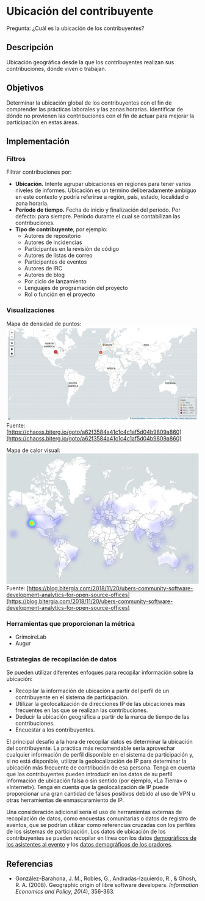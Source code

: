 # Ubicación del contribuyente

Pregunta: ¿Cuál es la ubicación de los contribuyentes?

## Descripción

Ubicación geográfica desde la que los contribuyentes realizan sus contribuciones, dónde viven o trabajan.


## Objetivos

Determinar la ubicación global de los contribuyentes con el fin de comprender las prácticas laborales y las zonas horarias. Identificar de dónde no provienen las contribuciones con el fin de actuar para mejorar la participación en estas áreas.


## Implementación


### Filtros

Filtrar contribuciones por:

* **Ubicación.** Intente agrupar ubicaciones en regiones para tener varios niveles de informes. Ubicación es un término deliberadamente ambiguo en este contexto y podría referirse a región, país, estado, localidad o zona horaria.
* **Período de tiempo.** Fecha de inicio y finalización del período. Por defecto: para siempre. Período durante el cual se contabilizan las contribuciones.
* **Tipo de contribuyente**, por ejemplo:
  * Autores de repositorio
  * Autores de incidencias
  * Participantes en la revisión de código
  * Autores de listas de correo
  * Participantes de eventos
  * Autores de IRC
  * Autores de blog
  * Por ciclo de lanzamiento
  * Lenguajes de programación del proyecto
  * Rol o función en el proyecto


### Visualizaciones

Mapa de densidad de puntos: ![Contributor Location Dot Density Map](images/contributor-location_dot-density-map.png) Fuente: [https://chaoss.biterg.io/goto/a62f3584a41c1c4c1af5d04b9809a860](https://chaoss.biterg.io/goto/a62f3584a41c1c4c1af5d04b9809a860)

Mapa de calor visual: ![Contributor Location Heatmap](images/contributor-location_heatmap.png) Fuente:  [https://blog.bitergia.com/2018/11/20/ubers-community-software-development-analytics-for-open-source-offices](https://blog.bitergia.com/2018/11/20/ubers-community-software-development-analytics-for-open-source-offices)


### Herramientas que proporcionan la métrica

*   GrimoireLab
*   Augur


### Estrategias de recopilación de datos

Se pueden utilizar diferentes enfoques para recopilar información sobre la ubicación:

*   Recopilar la información de ubicación a partir del perfil de un contribuyente en el sistema de participación.
*   Utilizar la geolocalización de direcciones IP de las ubicaciones más frecuentes en las que se realizan las contribuciones.
*   Deducir la ubicación geográfica a partir de la marca de tiempo de las contribuciones.
*   Encuestar a los contribuyentes.

El principal desafío a la hora de recopilar datos es determinar la ubicación del contribuyente. La práctica más recomendable sería aprovechar cualquier información de perfil disponible en el sistema de participación y, si no está disponible, utilizar la geolocalización de IP para determinar la ubicación más frecuente de contribución de esa persona. Tenga en cuenta que los contribuyentes pueden introducir en los datos de su perfil información de ubicación falsa o sin sentido (por ejemplo, «La Tierra» o «Internet»). Tenga en cuenta que la geolocalización de IP puede proporcionar una gran cantidad de falsos positivos debido al uso de VPN u otras herramientas de enmascaramiento de IP.

Una consideración adicional sería el uso de herramientas externas de recopilación de datos, como encuestas comunitarias o datos de registro de eventos, que se podrían utilizar como referencias cruzadas con los perfiles de los sistemas de participación. Los datos de ubicación de los contribuyentes se pueden recopilar en línea con los datos [demográficos de los asistentes al evento](https://chaoss.community/metric-attendee-demographics/) y los [datos demográficos de los oradores](https://chaoss.community/metric-speaker-demographics/).


## Referencias

*   González-Barahona, J. M., Robles, G., Andradas-Izquierdo, R., & Ghosh, R. A. (2008). Geographic origin of libre software developers. _Information Economics and Policy_, _20_(4), 356-363.
